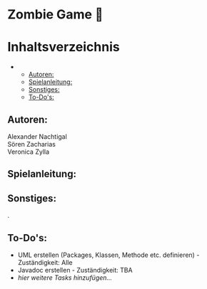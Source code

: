 # Zombie Game   :japanese_ogre:

# Inhaltsverzeichnis

-
    * [Autoren:](#autoren---p-)
    * [Spielanleitung:](#spielanleitung-)
    * [Sonstiges:](#sonstiges-)
    * [To-Do's:](#to-do-s-)

## Autoren:
Alexander Nachtigal<br>
Sören Zacharias <br>
Veronica Zylla </p>

## Spielanleitung:

## Sonstiges: 
.

## To-Do's: 
* UML erstellen (Packages, Klassen, Methode etc. definieren) - Zuständigkeit: Alle
* Javadoc erstellen - Zuständigkeit: TBA
* <em>hier weitere Tasks hinzufügen... </em>